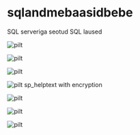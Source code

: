 # sqlandmebaasidbebe
SQL serveriga seotud SQL laused


![pilt](https://github.com/user-attachments/assets/1cf10c64-74af-48ba-b567-6c0e30d02fe8)

![pilt](https://github.com/user-attachments/assets/277e1787-af88-44d5-a641-12bb8516fc0f)

![pilt](https://github.com/user-attachments/assets/9b754955-a71e-4884-945b-c455312f42e3)

![pilt](https://github.com/user-attachments/assets/9a14ad3d-6aac-4da6-9f43-0bd90947aebc) 
sp_helptext with encryption


![pilt](https://github.com/user-attachments/assets/6f7c30c0-6040-44a5-a047-d922a015c426)

![pilt](https://github.com/user-attachments/assets/a84f6a5f-4ee1-4c9a-bbf0-db932609e0ba)

![pilt](https://github.com/user-attachments/assets/b731259d-7e40-4d37-9ed7-079b5769b8ef)


